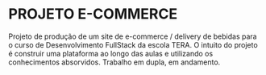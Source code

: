# PROJETO E-COMMERCE
Projeto de produção de um site de e-commerce / delivery de bebidas para o curso de Desenvolvimento FullStack da escola TERA. O intuito do projeto é construir uma plataforma ao longo das aulas e utilizando os conhecimentos absorvidos. Trabalho em dupla, em andamento.
